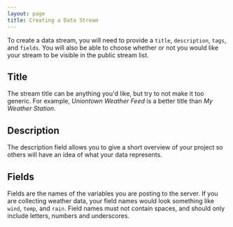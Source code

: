 ```yaml
---
layout: page
title: Creating a Data Stream
---
```


To create a data stream, you will need to provide a `title`, `description`, `tags`, and `fields`.  You will
also be able to choose whether or not you would like your stream to be visible in the public stream list.

## Title

The stream title can be anything you'd like, but try to not make it too generic. For example,
*Uniontown Weather Feed* is a better title than *My Weather Station*.

## Description

The description field allows you to give a short overview of your project so others
will have an idea of what your data represents.

## Fields

Fields are the names of the variables you are posting to the server. If you are collecting weather data,
your field names would look something like `wind`, `temp`, and `rain`.  Field names must not contain spaces, and
should only include letters, numbers and underscores.
